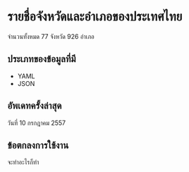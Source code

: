 รายชื่อจังหวัดและอำเภอของประเทศไทย
================================

จำนวนทั้งหมด 77 จังหวัด 926 อำเภอ

ประเภทของข้อมูลที่มี
--------------
* YAML
* JSON

อัพเดทครั้งล่าสุด
------------
วันที่ 10 กรกฎาคม 2557


ข้อตกลงการใช้งาน
--------------
จะทำอะไรก็ทำ
